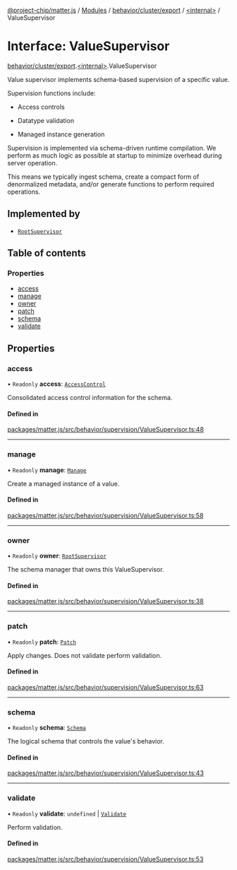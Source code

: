[@project-chip/matter.js](../README.md) / [Modules](../modules.md) / [behavior/cluster/export](../modules/behavior_cluster_export.md) / [\<internal\>](../modules/behavior_cluster_export._internal_.md) / ValueSupervisor

# Interface: ValueSupervisor

[behavior/cluster/export](../modules/behavior_cluster_export.md).[\<internal\>](../modules/behavior_cluster_export._internal_.md).ValueSupervisor

Value supervisor implements schema-based supervision of a specific value.

Supervision functions include:

  - Access controls

  - Datatype validation

  - Managed instance generation

Supervision is implemented via schema-driven runtime compilation.  We
perform as much logic as possible at startup to minimize overhead during
server operation.

This means we typically ingest schema, create a compact form of denormalized
metadata, and/or generate functions to perform required operations.

## Implemented by

- [`RootSupervisor`](../classes/behavior_cluster_export._internal_.RootSupervisor.md)

## Table of contents

### Properties

- [access](behavior_cluster_export._internal_.ValueSupervisor-1.md#access)
- [manage](behavior_cluster_export._internal_.ValueSupervisor-1.md#manage)
- [owner](behavior_cluster_export._internal_.ValueSupervisor-1.md#owner)
- [patch](behavior_cluster_export._internal_.ValueSupervisor-1.md#patch)
- [schema](behavior_cluster_export._internal_.ValueSupervisor-1.md#schema)
- [validate](behavior_cluster_export._internal_.ValueSupervisor-1.md#validate)

## Properties

### access

• `Readonly` **access**: [`AccessControl`](behavior_export.AccessControl-1.md)

Consolidated access control information for the schema.

#### Defined in

[packages/matter.js/src/behavior/supervision/ValueSupervisor.ts:48](https://github.com/project-chip/matter.js/blob/5f71eedebdb9fa54338bde320c311bb359b7455d/packages/matter.js/src/behavior/supervision/ValueSupervisor.ts#L48)

___

### manage

• `Readonly` **manage**: [`Manage`](../modules/behavior_cluster_export._internal_.ValueSupervisor.md#manage)

Create a managed instance of a value.

#### Defined in

[packages/matter.js/src/behavior/supervision/ValueSupervisor.ts:58](https://github.com/project-chip/matter.js/blob/5f71eedebdb9fa54338bde320c311bb359b7455d/packages/matter.js/src/behavior/supervision/ValueSupervisor.ts#L58)

___

### owner

• `Readonly` **owner**: [`RootSupervisor`](../classes/behavior_cluster_export._internal_.RootSupervisor.md)

The schema manager that owns this ValueSupervisor.

#### Defined in

[packages/matter.js/src/behavior/supervision/ValueSupervisor.ts:38](https://github.com/project-chip/matter.js/blob/5f71eedebdb9fa54338bde320c311bb359b7455d/packages/matter.js/src/behavior/supervision/ValueSupervisor.ts#L38)

___

### patch

• `Readonly` **patch**: [`Patch`](../modules/behavior_cluster_export._internal_.ValueSupervisor.md#patch)

Apply changes.  Does not validate perform validation.

#### Defined in

[packages/matter.js/src/behavior/supervision/ValueSupervisor.ts:63](https://github.com/project-chip/matter.js/blob/5f71eedebdb9fa54338bde320c311bb359b7455d/packages/matter.js/src/behavior/supervision/ValueSupervisor.ts#L63)

___

### schema

• `Readonly` **schema**: [`Schema`](../modules/behavior_cluster_export._internal_.md#schema)

The logical schema that controls the value's behavior.

#### Defined in

[packages/matter.js/src/behavior/supervision/ValueSupervisor.ts:43](https://github.com/project-chip/matter.js/blob/5f71eedebdb9fa54338bde320c311bb359b7455d/packages/matter.js/src/behavior/supervision/ValueSupervisor.ts#L43)

___

### validate

• `Readonly` **validate**: `undefined` \| [`Validate`](../modules/behavior_cluster_export._internal_.ValueSupervisor.md#validate)

Perform validation.

#### Defined in

[packages/matter.js/src/behavior/supervision/ValueSupervisor.ts:53](https://github.com/project-chip/matter.js/blob/5f71eedebdb9fa54338bde320c311bb359b7455d/packages/matter.js/src/behavior/supervision/ValueSupervisor.ts#L53)
